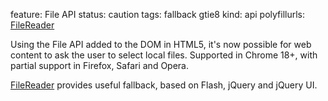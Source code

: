 feature: File API
status: caution
tags: fallback gtie8
kind: api
polyfillurls: [FileReader](https://github.com/Jahdrien/FileReader)

Using the File API added to the DOM in HTML5, it's now possible for web content to ask the user to select local files.
Supported in Chrome 18+, with partial support in Firefox, Safari and Opera.

[FileReader](https://github.com/Jahdrien/FileReader) provides useful fallback, based on Flash, jQuery and jQuery UI.